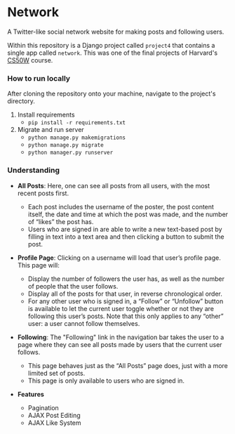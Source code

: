 # Network
A Twitter-like social network website for making posts and following users.

Within this repository is a Django project called `project4` that contains a single app called `network`. This was one of the final projects of Harvard's [CS50W](https://courses.edx.org/courses/course-v1:HarvardX+CS50W+Web/course/) course.

### How to run locally
After cloning the repository onto your machine, navigate to the project's directory.

1. Install requirements
    - `pip install -r requirements.txt`
2. Migrate and run server
    - `python manage.py makemigrations`
    - `python manage.py migrate`
    - `python manager.py runserver`

### Understanding
- **All Posts**: Here, one can see all posts from all users, with the most recent posts first.
    - Each post includes the username of the poster, the post content itself, the date and time at which the post was made, and the number of “likes” the post has.
    - Users who are signed in are able to write a new text-based post by filling in text into a text area and then clicking a button to submit the post.

- **Profile Page**: Clicking on a username will load that user’s profile page. This page will:
    - Display the number of followers the user has, as well as the number of people that the user follows.
    - Display all of the posts for that user, in reverse chronological order.
    - For any other user who is signed in, a “Follow” or “Unfollow” button is available to let the current user toggle whether or not they are following this user’s posts. Note that this only applies to any “other” user: a user cannot follow themselves.

- **Following**: The "Following" link in the navigation bar takes the user to a page where they can see all posts made by users that the current user follows.  
    - This page behaves just as the “All Posts” page does, just with a more limited set of posts.
    - This page is only available to users who are signed in.

- **Features**
    - Pagination
    - AJAX Post Editing
    - AJAX Like System




